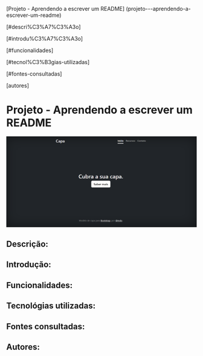 [Projeto - Aprendendo a escrever um README]  (projeto---aprendendo-a-escrever-um-readme) 

[#descri%C3%A7%C3%A3o]   

[#introdu%C3%A7%C3%A3o]   

[#funcionalidades]   

[#tecnol%C3%B3gias-utilizadas]   

[#fontes-consultadas]  

[autores]  
# Projeto - Aprendendo a escrever um README 

![image info](_img/coverpage.png)
## Descrição:

## Introdução:

## Funcionalidades:

## Tecnológias utilizadas:

## Fontes consultadas:

## Autores: